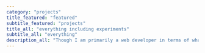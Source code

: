 ```yaml
---
category: "projects"
title_featured: "featured"
subtitle_featured: "projects"
title_all: "everything including experiments"
subtitle_all: "everything"
description_all: "Though I am primarily a web developer in terms of what I get paid to do, I am always learning and creating."
---
```

